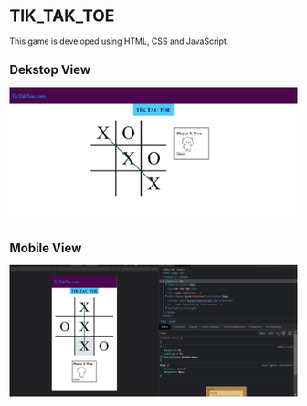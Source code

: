 # TIK_TAK_TOE
This game is developed using HTML, CSS and JavaScript.

## Dekstop View
![Desktop View](desktopView.png)

## Mobile View
![Mobile View](mobileView.png)


